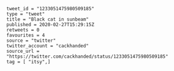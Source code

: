 ```
tweet_id = "1233051475980509185"
type = "tweet"
title = "Black cat in sunbeam"
published = 2020-02-27T15:29:15Z
retweets = 0
favourites = 4
source = "twitter"
twitter_account = "cackhanded"
source_url = "https://twitter.com/cackhanded/status/1233051475980509185"
tag = [ "itsy",]
```

<p class='image'><img src='http://mnf.m17s.net/2020/02/27/ERytwojXsAIrH3O.jpg' alt=''></p>

